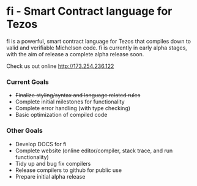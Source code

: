 # fi - Smart Contract language for Tezos

fi is a powerful, smart contract language for Tezos that compiles down to valid and verifiable Michelson code. fi is currently in early alpha stages, with the aim of release a complete alpha release soon.

Check us out online http://173.254.236.122

### Current Goals
* ~~Finalize styling/syntax and language related rules~~
* Complete initial milestones for functionality
* Complete error handling (with type checking)
* Basic optimization of compiled code

### Other Goals
* Develop DOCS for fi
* Complete website (online editor/compiler, stack trace, and run functionality)
* Tidy up and bug fix compilers
* Release compilers to github for public use
* Prepare initial alpha release
